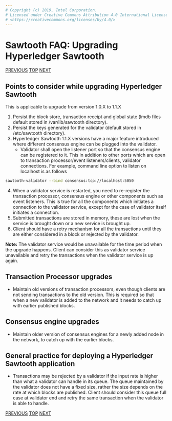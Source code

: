 ```yaml
---
# Copyright (c) 2019, Intel Corporation.
# Licensed under Creative Commons Attribution 4.0 International License 
# <https://creativecommons.org/licenses/by/4.0/>
---
```


# Sawtooth FAQ: Upgrading Hyperledger Sawtooth

[PREVIOUS](/faq/docker/) [TOP](/faq/) [NEXT](/faq/glossary/)

## Points to consider while upgrading Hyperledger Sawtooth

This is applicable to upgrade from version 1.0.X to 1.1.X

1.  Persist the block store, transaction receipt and global state (lmdb
    files default stored in /var/lib/sawtooth directory).
2.  Persist the keys generated for the validator (default stored in
    /etc/sawtooth directory).
3.  Hyperledger Sawtooth 1.1.X versions have a major feature introduced
    where different consensus engine can be plugged into the validator.
    -   Validator shall open the listener port so that the consensus
        engine can be registered to it. This in addition to other ports
        which are open to transaction processor/event listeners/clients,
        validator connections. For example, command line option to
        listen on localhost is as follows

``` sh
sawtooth-validator --bind consensus:tcp://localhost:5050
```

4.  When a validator service is restarted, you need to re-register the
    transaction processor, consensus engine or other components such as
    event listeners. This is true for all the components which initiates
    a connection to the validator service, except for the case of
    validator itself initiates a connection.
5.  Submitted transactions are stored in memory, these are lost when the
    service is brought down or a new service is brought up.
6.  Client should have a retry mechanism for all the transactions until
    they are either considered in a block or rejected by the validator.

**Note:** The validator service would be unavailable for the time period
when the upgrade happens. Client can consider this as validator service
unavailable and retry the transactions when the validator service is up
again.

## Transaction Processor upgrades

-   Maintain old versions of transaction processors, even though clients
    are not sending transactions to the old version. This is required so
    that when a new validator is added to the network and it needs to
    catch up with earlier published blocks.

## Consensus engine upgrades

-   Maintain older version of consensus engines for a newly added node
    in the network, to catch up with the earlier blocks.

## General practice for deploying a Hyperledger Sawtooth application

-   Transactions may be rejected by a validator if the input rate is
    higher than what a validator can handle in its queue. The queue
    maintained by the validator does not have a fixed size, rather the
    size depends on the rate at which blocks are published. Client
    should consider this queue full case at validator end and retry the
    same transaction when the validator is able to handle.

[PREVIOUS](/faq/docker/) [TOP](/faq/) [NEXT](/faq/glossary/)
